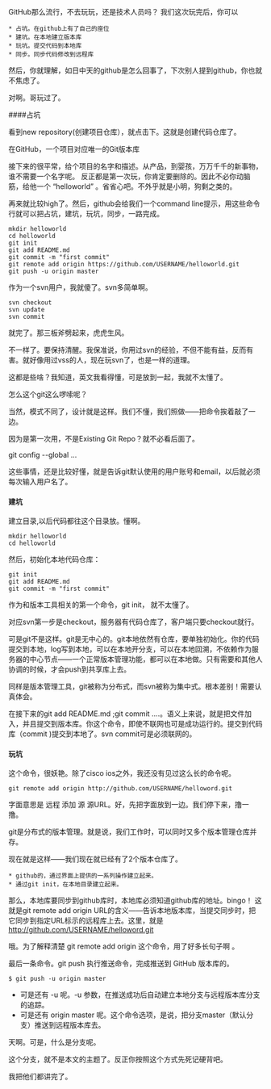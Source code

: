 GitHub那么流行，不去玩玩，还是技术人员吗？
我们这次玩完后，你可以

	* 占坑。在github上有了自己的座位
	* 建坑。在本地建立版本库
	* 玩坑。提交代码到本地库
	* 同步。同步代码修改到远程库

然后，你就理解，如日中天的github是怎么回事了，下次别人提到github，你也就不焦虑了。

对啊。哥玩过了。

####占坑

看到new repository(创建项目仓库），就点击下。这就是创建代码仓库了。

在GitHub，一个项目对应唯一的Git版本库



接下来的很平常，给个项目的名字和描述。从产品，到婴孩，万万千千的新事物，谁不需要一个名字呢。
反正都是第一次玩，你肯定要删除的。因此不必你动脑筋，给他一个 “helloworld” 。省省心吧。不外乎就是小明，狗剩之类的。


再来就比较high了。然后，github会给我们一个command line提示，用这些命令行就可以把占坑，建坑，玩坑，同步，一路完成。


	mkdir helloworld
	cd helloworld
	git init
	git add README.md
	git commit -m "first commit"
	git remote add origin https://github.com/USERNAME/helloworld.git
	git push -u origin master

作为一个svn用户，我就傻了。svn多简单啊。

	svn checkout
	svn update
	svn commit 

就完了。那三板斧劈起来，虎虎生风。

不一样了。要保持清醒。我保准说，你用过svn的经验，不但不能有益，反而有害。就好像用过vss的人，现在玩svn了，也是一样的道理。

这都是些啥？我知道，英文我看得懂，可是放到一起，我就不太懂了。

怎么这个git这么啰嗦呢？


当然，模式不同了，设计就是这样。我们不懂，我们照做——把命令挨着敲了一边。

因为是第一次用，不是Existing Git Repo？就不必看后面了。

git config --global ...

这些事情，还是比较好懂，就是告诉git默认使用的用户账号和email，以后就必须每次输入用户名了。

#### 建坑

建立目录,以后代码都往这个目录放。懂啊。

	mkdir helloworld
	cd helloworld

然后，初始化本地代码仓库：

	git init
	git add README.md
	git commit -m "first commit"


作为和版本工具相关的第一个命令，git init， 就不太懂了。

对应svn第一步是checkout，服务器有代码仓库了，客户端只要checkout就行。

可是git不是这样。git是无中心的。git本地依然有仓库，要单独初始化。你的代码提交到本地，log写到本地，可以在本地开分支，可以在本地回溯，不依赖作为服务器的中心节点——一个正常版本管理功能，都可以在本地做。只有需要和其他人协调的时候，才会push到共享库上去。

同样是版本管理工具，git被称为分布式，而svn被称为集中式。根本差别！需要认真体会。

在接下来的git add README.md ;git commit ....。语义上来说，就是把文件加入，并且提交到版本库。你这个命令，即使不联网也可是成功运行的。提交到代码库（commit )提交到本地了。svn commit可是必须联网的。

#### 玩坑

这个命令，很妖艳。除了cisco ios之外，我还没有见过这么长的命令呢。

	git remote add origin http://github.com/USERNAME/helloword.git 


字面意思是 远程 添加 源 源URL。好，先把字面放到一边。我们停下来，撸一撸。

git是分布式的版本管理。就是说，我们工作时，可以同时又多个版本管理仓库并存。

现在就是这样——我们现在就已经有了2个版本仓库了。

	* github的，通过界面上提供的一系列操作建立起来。
	* 通过git init，在本地目录建立起来。

那么，本地库要同步到github库时，本地库必须知道github库的地址。bingo！ 这就是git remote add origin URL的含义——告诉本地版本库，当提交同步时，把它同步到指定URL标示的远程库上去。这里，就是 http://github.com/USERNAME/helloword.git


哦。为了解释清楚 git remote add origin 这个命令，用了好多长句子啊 。

最后一条命令。git push 执行推送命令，完成推送到 GitHub 版本库的。
	 
	$ git push -u origin master


* 可是还有 -u 呢。-u 参数，在推送成功后自动建立本地分支与远程版本库分支的追踪。
* 可是还有 origin master 呢。这个命令选项，是说，把分支master（默认分支）推送到远程版本库去。

天啊。可是，什么是分支呢。

这个分支，就不是本文的主题了。反正你按照这个方式先死记硬背吧。

我把他们都讲完了。


  
